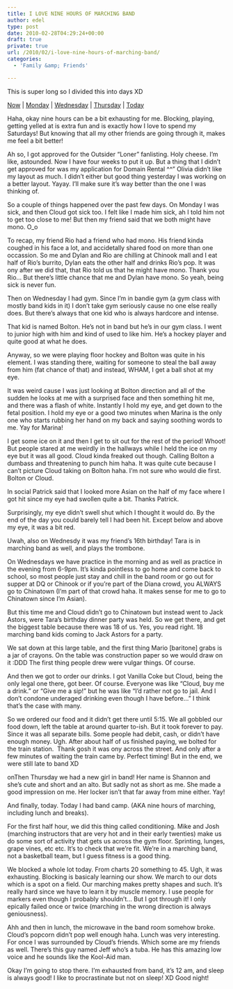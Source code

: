 ```yaml
---
title: I LOVE NINE HOURS OF MARCHING BAND
author: edel
type: post
date: 2010-02-28T04:29:24+00:00
draft: true
private: true
url: /2010/02/i-love-nine-hours-of-marching-band/
categories:
  - 'Family &amp; Friends'

---
```

This is super long so I divided this into days XD

[Now][1] | [Monday][2] | [Wednesday][3] | [Thursday][4] | [Today][5]

<a name="now"></a>Haha, okay nine hours can be a bit exhausting for me. Blocking, playing, getting yelled at is extra fun and is exactly how I love to spend my Saturdays! But knowing that all my other friends are going through it, makes me feel a bit better!

Ah so, I got approved for the Outsider &#8220;Loner&#8221; fanlisting. Holy cheese. I&#8217;m like, astounded. Now I have four weeks to put it up. But a thing that I didn&#8217;t get approved for was my application for Domain Rental ^^&#8221; Olivia didn&#8217;t like my layout as much. I didn&#8217;t either but good thing yesterday I was working on a better layout. Yayay. I&#8217;ll make sure it&#8217;s way better than the one I was thinking of.

<a name="monday"></a>So a couple of things happened over the past few days. On Monday I was sick, and then Cloud got sick too. I felt like I made him sick, ah I told him not to get too close to me! But then my friend said that we both might have mono. O_o

To recap, my friend Rio had a friend who had mono. His friend kinda coughed in his face a lot, and accidetally shared food on more than one occassion. So me and Dylan and Rio are chilling at Chinook mall and I eat half of Rio&#8217;s burrito, Dylan eats the other half and drinks Rio&#8217;s pop. It was ony after we did that, that Rio told us that he might have mono. Thank you Rio&#8230; But there&#8217;s little chance that me and Dylan have mono. So yeah, being sick is never fun.

<a name="wednesday"></a>Then on Wednesday I had gym. Since I&#8217;m in bandie gym (a gym class with mostly band kids in it) I don&#8217;t take gym seriously cause no one else really does. But there&#8217;s always that one kid who is always hardcore and intense.

That kid is named Bolton. He&#8217;s not in band but he&#8217;s in our gym class. I went to junior high with him and kind of used to like him. He&#8217;s a hockey player and quite good at what he does.

Anyway, so we were playing floor hockey and Bolton was quite in his element. I was standing there, waiting for someone to steal the ball away from him (fat chance of that) and instead, WHAM, I get a ball shot at my eye.

It was weird cause I was just looking at Bolton direction and all of the sudden he looks at me with a surprised face and then something hit me, and there was a flash of white. Instantly I hold my eye, and get down to the fetal position. I hold my eye or a good two minutes when Marina is the only one who starts rubbing her hand on my back and saying soothing words to me. Yay for Marina!

I get some ice on it and then I get to sit out for the rest of the period! Whoot! But people stared at me weirdly in the hallways while I held the ice on my eye but it was all good. Cloud kinda freaked out though. Calling Bolton a dumbass and threatening to punch him haha. It was quite cute because I can&#8217;t picture Cloud taking on Bolton haha. I&#8217;m not sure who would die first. Bolton or Cloud.

In social Patrick said that I looked more Asian on the half of my face where I got hit since my eye had swollen quite a bit. Thanks Patrick.

Surprisingly, my eye didn&#8217;t swell shut which I thought it would do. By the end of the day you could barely tell I had been hit. Except below and above my eye, it was a bit red.

Uwah, also on Wednesdy it was my friend&#8217;s 16th birthday! Tara is in marching band as well, and plays the trombone.

On Wednesdays we have practice in the morning and as well as practice in the evening from 6-9pm. It&#8217;s kinda pointless to go home and come back to school, so most people just stay and chill in the band room or go out for supper at DQ or Chinook or if you&#8217;re part of the Diana crowd, you ALWAYS go to Chinatown (I&#8217;m part of that crowd haha. It makes sense for me to go to Chinatown since I&#8217;m Asian).

But this time me and Cloud didn&#8217;t go to Chinatown but instead went to Jack Astors, were Tara&#8217;s birthday dinner party was held. So we get there, and get the biggest table because there was 18 of us. Yes, you read right. 18 marching band kids coming to Jack Astors for a party.

We sat down at this large table, and the first thing Mario [baritone] grabs is a jar of crayons. On the table was construction paper so we would draw on it :DDD The first thing people drew were vulgar things. Of course.

And then we got to order our drinks. I got Vanilla Coke but Cloud, being the only legal one there, got beer. Of course. Everyone was like &#8220;Cloud, buy me a drink.&#8221; or &#8220;Give me a sip!&#8221; but he was like &#8220;I&#8217;d rather not go to jail. And I don&#8217;t condone underaged drinking even though I have before&#8230;&#8221; I think that&#8217;s the case with many.

So we ordered our food and it didn&#8217;t get there until 5:15. We all gobbled our food down, left the table at around quarter to-ish. But it took forever to pay. Since it was all separate bills. Some people had debit, cash, or didn&#8217;t have enough money. Ugh. After about half of us finished paying, we bolted for the train station.  Thank gosh it was ony across the street. And only after a few minutes of waiting the train came by. Perfect timing! But in the end, we were still late to band XD

<a name="thursday"></a> onThen Thursday we had a new girl in band! Her name is Shannon and she&#8217;s cute and short and an alto. But sadly not as short as me. She made a good impression on me. Her locker isn&#8217;t that far away from mine either. Yay!

<a name="today"></a>And finally, today. Today I had band camp. (AKA nine hours of marching, including lunch and breaks).

For the first half hour, we did this thing called conditioning. Mike and Josh (marching instructors that are very hot and in their early twenties) make us do some sort of activity that gets us across the gym floor. Sprinting, lunges, grape vines, etc etc. It&#8217;s to check that we&#8217;re fit. We&#8217;re in a marching band, not a basketball team, but I guess fitness is a good thing.

We blocked a whole lot today. From charts 20 something to 45. Ugh, it was exhausting. Blocking is basicaly learning our show. We march to our dots which is a spot on a field. Our marching makes pretty shapes and such. It&#8217;s really hard since we have to learn it by muscle memory. I use people for markers even though I probably shouldn&#8217;t&#8230; But I got through it! I only epically failed once or twice (marching in the wrong direction is always geniousness).

Ahh and then in lunch, the microwave in the band room somehow broke. Cloud&#8217;s popcorn didn&#8217;t pop well enough haha. Lunch was very interesting. For once I was surrounded by Cloud&#8217;s friends. Which some are my friends as well. There&#8217;s this guy named Jeff who&#8217;s a tuba. He has this amazing low voice and he sounds like the Kool-Aid man.

Okay I&#8217;m going to stop there. I&#8217;m exhausted from band, it&#8217;s 12 am, and sleep is always good! I like to procrastinate but not on sleep! XD Good night!

<ol class="footnote">
</ol>

 [1]: #now
 [2]: #monday
 [3]: #wednesday
 [4]: #thursday
 [5]: #today